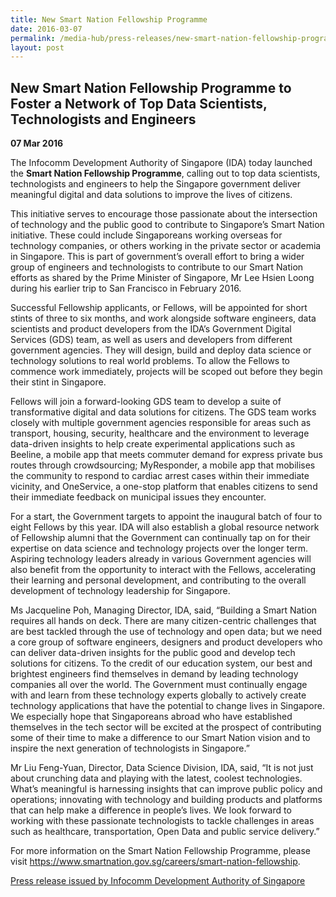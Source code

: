 ```yaml
---
title: New Smart Nation Fellowship Programme
date: 2016-03-07
permalink: /media-hub/press-releases/new-smart-nation-fellowship-programme-to-foster-a-network-of-top-data-science-and-tech-talents-for-singapore
layout: post
---
```

## New Smart Nation Fellowship Programme to Foster a Network of Top Data Scientists, Technologists and Engineers

**07 Mar 2016**

The Infocomm Development Authority of Singapore (IDA) today launched the **Smart Nation Fellowship Programme**, calling out to top data scientists, technologists and engineers to help the Singapore government deliver meaningful digital and data solutions to improve the lives of citizens.

This initiative serves to encourage those passionate about the intersection of technology and the public good to contribute to Singapore’s Smart Nation initiative. These could include Singaporeans working overseas for technology companies, or others working in the private sector or academia in Singapore. This is part of government’s overall effort to bring a wider group of engineers and technologists to contribute to our Smart Nation efforts as shared by the Prime Minister of Singapore, Mr Lee Hsien Loong during his earlier trip to San Francisco in February 2016.

Successful Fellowship applicants, or Fellows, will be appointed for short stints of three to six months, and work alongside software engineers, data scientists and product developers from the IDA’s Government Digital Services (GDS) team, as well as users and developers from different government agencies. They will design, build and deploy data science or technology solutions to real world problems. To allow the Fellows to commence work immediately, projects will be scoped out before they begin their stint in Singapore.

Fellows will join a forward-looking GDS team to develop a suite of transformative digital and data solutions for citizens. The GDS team works closely with multiple government agencies responsible for areas such as transport, housing, security, healthcare and the environment to leverage data-driven insights to help create experimental applications such as Beeline, a mobile app that meets commuter demand for express private bus routes through crowdsourcing; MyResponder, a mobile app that mobilises the community to respond to cardiac arrest cases within their immediate vicinity, and OneService, a one-stop platform that enables citizens to send their immediate feedback on municipal issues they encounter.

For a start, the Government targets to appoint the inaugural batch of four to eight Fellows by this year. IDA will also establish a global resource network of Fellowship alumni that the Government can continually tap on for their expertise on data science and technology projects over the longer term. Aspiring technology leaders already in various Government agencies will also benefit from the opportunity to interact with the Fellows, accelerating their learning and personal development, and contributing to the overall development of technology leadership for Singapore.

Ms Jacqueline Poh, Managing Director, IDA, said, “Building a Smart Nation requires all hands on deck. There are many citizen-centric challenges that are best tackled through the use of technology and open data; but we need a core group of software engineers, designers and product developers who can deliver data-driven insights for the public good and develop tech solutions for citizens. To the credit of our education system, our best and brightest engineers find themselves in demand by leading technology companies all over the world. The Government must continually engage with and learn from these technology experts globally to actively create technology applications that have the potential to change lives in Singapore. We especially hope that Singaporeans abroad who have established themselves in the tech sector will be excited at the prospect of contributing some of their time to make a difference to our Smart Nation vision and to inspire the next generation of technologists in Singapore.”

Mr Liu Feng-Yuan, Director, Data Science Division, IDA, said, “It is not just about crunching data and playing with the latest, coolest technologies. What’s meaningful is harnessing insights that can improve public policy and operations; innovating with technology and building products and platforms that can help make a difference in people’s lives. We look forward to working with these passionate technologists to tackle challenges in areas such as healthcare, transportation, Open Data and public service delivery.”

For more information on the Smart Nation Fellowship Programme, please visit https://www.smartnation.gov.sg/careers/smart-nation-fellowship.

[Press release issued by Infocomm Development Authority of Singapore](https://www.imda.gov.sg/news-and-events/Media-Room/archived/ida/Media-Releases/2016/ida-launches-smart-nation-fellowship-programme-to-foster-a-network-of-top-data-science-and-tech-talents-for-singapore)
